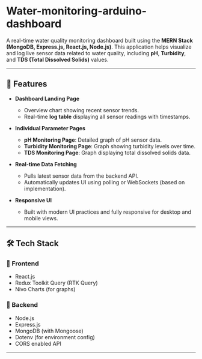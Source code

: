 # Water-monitoring-arduino-dashboard
A real-time water quality monitoring dashboard built using the **MERN Stack (MongoDB, Express.js, React.js, Node.js)**. This application helps visualize and log live sensor data related to water quality, including **pH**, **Turbidity**, and **TDS (Total Dissolved Solids)** values.

---

## 🚀 Features

- **Dashboard Landing Page**
  - Overview chart showing recent sensor trends.
  - Real-time **log table** displaying all sensor readings with timestamps.

- **Individual Parameter Pages**
  - **pH Monitoring Page**: Detailed graph of pH sensor data.
  - **Turbidity Monitoring Page**: Graph showing turbidity levels over time.
  - **TDS Monitoring Page**: Graph displaying total dissolved solids data.

- **Real-time Data Fetching**
  - Pulls latest sensor data from the backend API.
  - Automatically updates UI using polling or WebSockets (based on implementation).

- **Responsive UI**
  - Built with modern UI practices and fully responsive for desktop and mobile views.

---

## 🛠️ Tech Stack

### 🔗 Frontend
- React.js
- Redux Toolkit Query (RTK Query)
- Nivo Charts (for graphs)

### 🔗 Backend
- Node.js
- Express.js
- MongoDB (with Mongoose)
- Dotenv (for environment config)
- CORS enabled API

---

